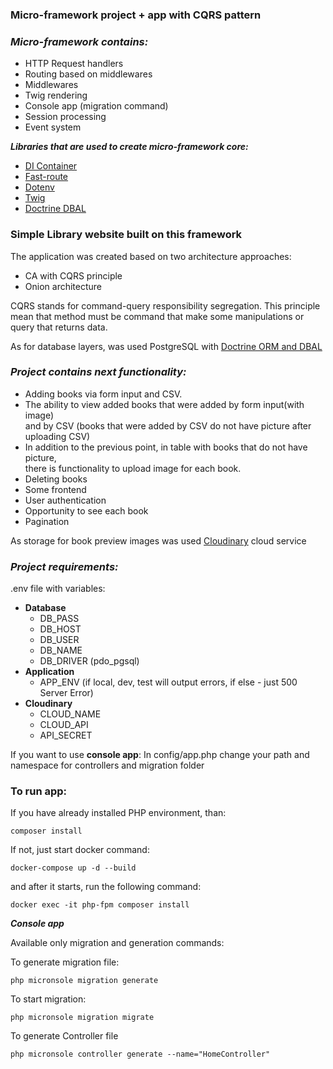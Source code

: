 ### Micro-framework project + app with CQRS pattern

### ***Micro-framework contains:***

- HTTP Request handlers
- Routing based on middlewares
- Middlewares
- Twig rendering
- Console app (migration command)
- Session processing
- Event system

***Libraries that are used to create micro-framework core:***

- [DI Container](https://packagist.org/packages/league/container)
- [Fast-route](https://packagist.org/packages/nikic/fast-route)
- [Dotenv](https://packagist.org/packages/symfony/dotenv)
- [Twig](https://packagist.org/packages/twig/twig)
- [Doctrine DBAL](https://www.doctrine-project.org/)

### Simple Library website built on this framework 

The application was created based on two architecture approaches:

- CA with CQRS principle
- Onion architecture

CQRS stands for command-query responsibility segregation. This principle mean that method must be command that make some manipulations or query that returns data.

As for database layers, was used PostgreSQL with [Doctrine ORM and DBAL](https://www.doctrine-project.org/)

### ***Project contains next functionality:***
- Adding books via form input and CSV.
- The ability to view added books that were added by form input(with image)<br>and 
by CSV (books that were added by CSV do not have picture after uploading CSV)
- In addition to the previous point, in table with books that do not have picture,<br>
there is functionality to upload image for each book.
- Deleting books
- Some frontend
- User authentication
- Opportunity to see each book
- Pagination

As storage for book preview images was used [Cloudinary](https://cloudinary.com/) cloud service

### ***Project requirements:***

.env file with variables: 
- **Database**
  - DB_PASS
  - DB_HOST
  - DB_USER
  - DB_NAME
  - DB_DRIVER (pdo_pgsql)
- **Application**
  - APP_ENV (if local, dev, test will output errors, if else - just 500 Server Error)
- **Cloudinary** 
  - CLOUD_NAME
  - CLOUD_API
  - API_SECRET

If you want to use **console app**:
In config/app.php change your path and namespace for controllers and migration folder

### To run app:

If you have already installed PHP environment, than:
````
composer install
````
If not, just start docker command:
````
docker-compose up -d --build
````
and after it starts, run the following command:
````
docker exec -it php-fpm composer install
````

***Console app***

Available only migration and generation commands:

To generate migration file:
````
php micronsole migration generate
````
To start migration:
````
php micronsole migration migrate
````
To generate Controller file
````
php micronsole controller generate --name="HomeController"
````
